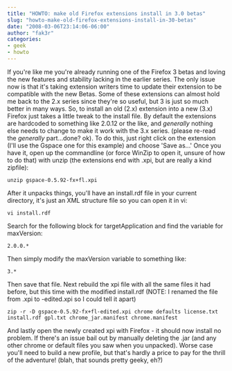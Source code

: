 ```yaml
---
title: "HOWTO: make old Firefox extensions install in 3.0 betas"
slug: "howto-make-old-firefox-extensions-install-in-30-betas"
date: "2008-03-06T23:14:06-06:00"
author: "fak3r"
categories:
- geek
- howto
---
```


If you're like me you're already running one of the Firefox 3 betas and loving the new features and stability lacking in the earlier series.  The only issue now is that it's taking extension writers time to update their extension to be compatible with the new Betas.  Some of these extensions can almost hold me back to the 2.x series since they're so useful, but 3 is just so much better in many ways.  So, to install an old (2.x) extension into a new (3.x) Firefox just takes a little tweak to the install file.  By default the extensions are hardcoded to something like 2.0.12 or the like, and *generally* nothing else needs to change to make it work with the 3.x series. (please re-read the *generally* part...done? ok).  To do this, just right click on the extension (I'll use the Gspace one for this example) and choose 'Save as...'  Once you have it, open up the commandline (or force WinZip to open it, unsure of how to do that) with unzip (the extensions end with .xpi, but are really a kind zipfile):

    
    unzip gspace-0.5.92-fx+fl.xpi


After it unpacks things, you'll have an install.rdf file in your current directory, it's just an XML structure file so you can open it in vi:

    
    vi install.rdf


Search for the following block for targetApplication and find the variable for maxVersion:

    
    2.0.0.*


Then simply modify the maxVersion variable to something like:

    
    3.*


Then save that file.  Next rebuild the xpi file with all the same files it had before, but this time with the modified install.rdf (NOTE: I renamed the file from .xpi to -edited.xpi so I could tell it apart)

    
    zip -r -D gspace-0.5.92-fx+fl-edited.xpi chrome defaults license.txt install.rdf gpl.txt chrome_jar.manifest chrome.manifest


And lastly open the newly created xpi with Firefox - it should now install no problem.  If there's an issue bail out by manually deleting the .jar (and any other chrome or default files you saw when you unpacked).  Worse case you'll need to build a new profile, but that's hardly a price to pay for the thrill of the adventure!  (blah, that sounds pretty geeky, eh?)
